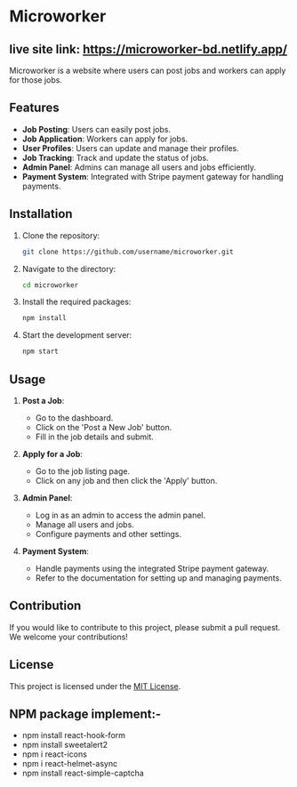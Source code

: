 # Microworker

## live site link: https://microworker-bd.netlify.app/

Microworker is a website where users can post jobs and workers can apply for those jobs.

## Features

- **Job Posting**: Users can easily post jobs.
- **Job Application**: Workers can apply for jobs.
- **User Profiles**: Users can update and manage their profiles.
- **Job Tracking**: Track and update the status of jobs.
- **Admin Panel**: Admins can manage all users and jobs efficiently.
- **Payment System**: Integrated with Stripe payment gateway for handling payments.

## Installation

1. Clone the repository:
    ```sh
    git clone https://github.com/username/microworker.git
    ```

2. Navigate to the directory:
    ```sh
    cd microworker
    ```

3. Install the required packages:
    ```sh
    npm install
    ```

4. Start the development server:
    ```sh
    npm start
    ```

## Usage

1. **Post a Job**:
    - Go to the dashboard.
    - Click on the 'Post a New Job' button.
    - Fill in the job details and submit.

2. **Apply for a Job**:
    - Go to the job listing page.
    - Click on any job and then click the 'Apply' button.

3. **Admin Panel**:
    - Log in as an admin to access the admin panel.
    - Manage all users and jobs.
    - Configure payments and other settings.

4. **Payment System**:
    - Handle payments using the integrated Stripe payment gateway.
    - Refer to the documentation for setting up and managing payments.

## Contribution

If you would like to contribute to this project, please submit a pull request. We welcome your contributions!

## License

This project is licensed under the [MIT License](LICENSE).



## NPM package implement:-
- npm install react-hook-form
- npm install sweetalert2
- npm i react-icons
- npm i react-helmet-async
- npm install react-simple-captcha
